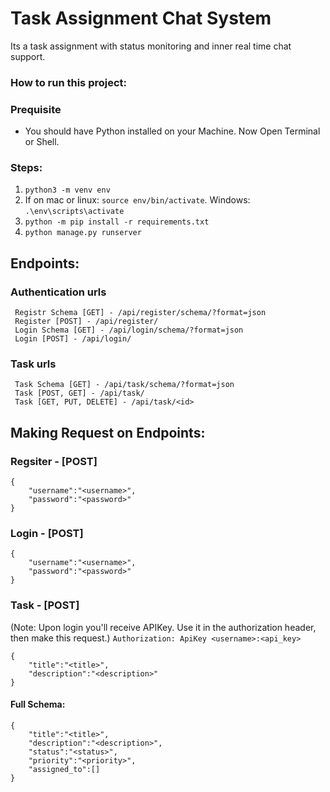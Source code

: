 # Task Assignment Chat System
Its a task assignment with status monitoring and inner real time chat support.

### How to run this project:
### Prequisite
* You should have Python installed on your Machine.
Now Open Terminal or Shell.

### Steps:
1. ```python3 -m venv env```
2. If on mac or linux: ```source env/bin/activate```. Windows: ```.\env\scripts\activate```
3. ``` python -m pip install -r requirements.txt ```
4. ``` python manage.py runserver ```


## Endpoints:

### Authentication urls 
``` 
 Registr Schema [GET] - /api/register/schema/?format=json
 Register [POST] - /api/register/
 Login Schema [GET] - /api/login/schema/?format=json
 Login [POST] - /api/login/
```

### Task urls 
``` 
 Task Schema [GET] - /api/task/schema/?format=json
 Task [POST, GET] - /api/task/
 Task [GET, PUT, DELETE] - /api/task/<id>
```

## Making Request on Endpoints:
### Regsiter - [POST]
```
{
    "username":"<username>",
    "password":"<password>"
}
```
### Login - [POST]
```
{
    "username":"<username>",
    "password":"<password>"
}
```
### Task - [POST] 
(Note: Upon login you'll receive APIKey. Use it in the authorization header, then make this request.)
```Authorization: ApiKey <username>:<api_key>```
```
{
    "title":"<title>",
    "description":"<description>"
}
```

#### Full Schema:
```
{
    "title":"<title>",
    "description":"<description>",
    "status":"<status>",
    "priority":"<priority>",
    "assigned_to":[]
}
```